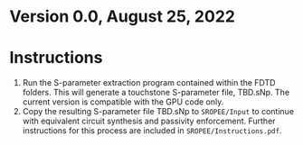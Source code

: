 # Version 0.0, August 25, 2022
# Instructions
1. Run the S-parameter extraction program contained within the FDTD folders. This will generate a touchstone S-parameter file, TBD.sNp. The current version is compatible with the GPU code only.
2. Copy the resulting S-parameter file TBD.sNp to `SROPEE/Input` to continue with equivalent circuit synthesis and passivity enforcement. Further instructions for this process are included in `SROPEE/Instructions.pdf`.

